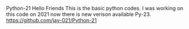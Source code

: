 Python-21
Hello Friends 
This is the basic python codes.
I was working on this code on 2021 now there is new verison available Py-23.
https://github.com/jay-021/Python-21
